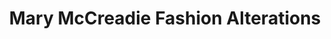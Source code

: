 ---
title: "Mary McCreadie Fashion Alterations"
url: /glasgow/mary-mccreadie-fashion-alterations/
shop: Schneiderei
---